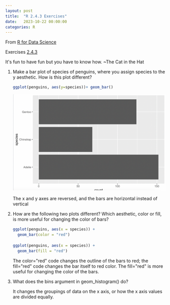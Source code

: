 ```yaml
---
layout: post
title:  "R 2.4.3 Exercises"
date:   2023-10-22 00:00:00
categories: R
---
```


From [R for Data Science](https://r4ds.hadley.nz/data-visualize)

Exercises [2.4.3](https://r4ds.hadley.nz/data-visualize)

It's fun to have fun but you have to know how. ~The Cat in the Hat

<ol>
<li>Make a bar plot of species of penguins, where you assign species to the y aesthetic. How is this plot different? </li>


```R
ggplot(penguins, aes(y=species))+ geom_bar()
```

<img src="https://raw.githubusercontent.com/nadinesk/nadinesk.github.io/master/images/Screen%20Shot%202023-10-22%20at%207.23.15%20AM.png" />

The x and y axes are reversed, and the bars are horizontal instead of vertical

<li>How are the following two plots different? Which aesthetic, color or fill, is more useful for changing the color of bars?</li>

```R
ggplot(penguins, aes(x = species)) +
  geom_bar(color = "red")

ggplot(penguins, aes(x = species)) +
  geom_bar(fill = "red")

```

The color="red" code changes the outline of the bars to red; the fill="red" code changes the bar itself to red color. The fill="red" is more useful for changing the color of the bars. 

<li>What does the bins argument in geom_histogram() do? </li>

 It changes the groupings of data on the x axis, or how the x axis values are divided equally. 
